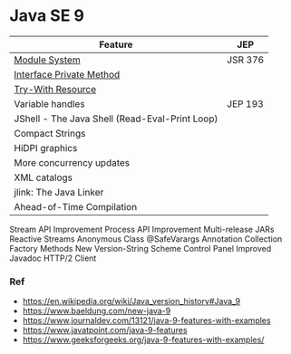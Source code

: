 # Java SE 9

Feature                                                                               | JEP
--------------------------------------------------------------------------------------|------------------
[Module System](https://github.com/shamy1st/java-module-system)                       | JSR 376
[Interface Private Method](https://github.com/shamy1st/java-interface-private-method) | 
[Try-With Resource](https://github.com/shamy1st/try-with-resource)                    |
Variable handles                                                                      | JEP 193
JShell - The Java Shell (Read-Eval-Print Loop)                                        | 
Compact Strings                                                                       | 
HiDPI graphics                                                                        | 
More concurrency updates                                                              | 
XML catalogs                                                                          | 
jlink: The Java Linker                                                                | 
Ahead-of-Time Compilation                                                             | 
Stream API Improvement
Process API Improvement
Multi-release JARs
Reactive Streams
Anonymous Class
@SafeVarargs Annotation
Collection Factory Methods
New Version-String Scheme
Control Panel
Improved Javadoc
HTTP/2 Client

### Ref
* https://en.wikipedia.org/wiki/Java_version_history#Java_9
* https://www.baeldung.com/new-java-9
* https://www.journaldev.com/13121/java-9-features-with-examples
* https://www.javatpoint.com/java-9-features
* https://www.geeksforgeeks.org/java-9-features-with-examples/
